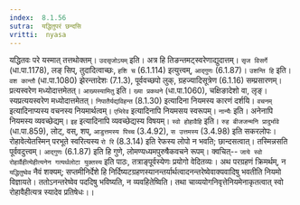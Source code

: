 ```yaml
---
index:  8.1.56
sutra:  यद्धितुपरं छन्दसि
vritti:  nyasa
---
```


यद्धितवः परे यस्मात् तत्तथोक्तम्। `उदसृजोऽयम्` इति। अत्र हि तिङन्तमट्स्वरेणाद्युदात्तम्। `सृज विसर्गे` (धा.पा.1178), लङ् सिप्, तुदादित्वाच्छः, `हशि च` (6.1.114) इत्युत्त्वम्, `आद्गुणः` (6.1.87)। `उशन्ति हि` इति। `वश कान्तौ` (धा.पा.1080) झेरन्तादेशः (7.1.3), पूर्ववच्छपो लुक्, ग्रहज्यादिसूत्रेण (6.1.16) सम्प्रसारणम्। प्रत्यस्वरेण मध्योदात्तमेतत्।
`आख्यस्यामितु` इति। `ख्या प्रकथने` (धा.पा.1060), चक्षिङादेशो वा, लृङ्। स्यप्रत्ययस्वरेण मध्योदात्तमेतत्।
`निपातैर्यद्यविहन्त` (8.1.30) इत्यादिना नियमस्य कारणं दर्शयि। `वचनम्` इत्यादिनाप्यस्य वचनस्य नियमार्थत्वम्। `एभिरेव` इत्यादिनापि नियमसय स्वरूपम्। `नान्यैः` इति। अनेनापि नियमस्य व्यवच्छेद्यम्। `इह` इत्यादिनापि व्यवच्छेद्यस्य विषयम्। `स्वो होहावैहि` इति। `रुह बीजजन्मनि प्रादुर्भावे` (धा.पा.859), लोट्, वस्, शप्, `आडुत्तमस्य पिच्च` (3.4.92), `स उत्तमस्य` (3.4.98) इति सकरलोपः। रोहावेत्येतस्मिन् परभूते स्वरित्यस्य `रो रि` (8.3.14) इति रेफस्य लोपो न भवति; छान्दसत्वात्। तस्मिन्नसति पूर्ववदुत्त्वम्। `आद्गुणः` (6.1.87) इति हि गुणे, लोमण्यध्यमपुरुषैकवचने रूपम्। क्वचित्-- `जाये स्वो रोहार्वैहीत्येहीत्यनेन गत्यर्थलोटा युक्तस्य` इति पाठः, तत्राङ्पूर्वस्येणः प्रयोगो वेदितव्यः।
अथ परग्रहणं क्रिमर्थम्, न `यद्धितुष्वेव` नैवं शक्यम्; सप्तमीनिर्देशे हि निर्दिष्यटग्रहणस्यानन्तर्यार्थत्वादनन्तरेष्वेवाक्यवादिषु भवतीति नियमो विज्ञायते। ततोऽनन्तरेष्वेव पददिषु भविष्यति, न व्यवहितेष्विति। तथा चाव्ययोगनिवृत्तेनियमेनाकृतत्वात् स्वो रोहावैहीत्यत्र स्यादेव प्रतिषेधः।।

